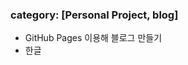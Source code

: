 ﻿---
layout: default
category: [Personal Project, blog]
---
### category: [Personal Project, blog]
* GitHub Pages 이용해 블로그 만들기
* 한글